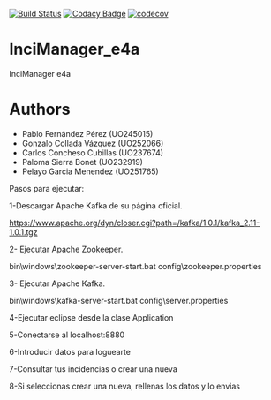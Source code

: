 
[![Build Status](https://travis-ci.org/Arquisoft/InciManager_e4a.svg?branch=master)](https://travis-ci.org/Arquisoft/InciManager_e4a)
[![Codacy Badge](https://api.codacy.com/project/badge/Grade/f2f0d0b009384c8aba7deacb39b7b541)](https://www.codacy.com/app/Llambi/InciManager_e4a?utm_source=github.com&amp;utm_medium=referral&amp;utm_content=Arquisoft/InciManager_e4a&amp;utm_campaign=Badge_Grade)
[![codecov](https://codecov.io/gh/Arquisoft/InciManager_e4a/branch/master/graph/badge.svg)](https://codecov.io/gh/Arquisoft/InciManager_e4a)


# InciManager_e4a
InciManager e4a


# Authors

- Pablo Fernández Pérez (UO245015)
- Gonzalo Collada Vázquez (UO252066)
- Carlos Concheso Cubillas (UO237674)
- Paloma Sierra Bonet (UO232919)
- Pelayo Garcia Menendez (UO251765)

Pasos para ejecutar:

1-Descargar Apache Kafka de su página oficial.

https://www.apache.org/dyn/closer.cgi?path=/kafka/1.0.1/kafka_2.11-1.0.1.tgz

2- Ejecutar Apache Zookeeper.

bin\windows\zookeeper-server-start.bat config\zookeeper.properties

3- Ejecutar Apache Kafka.

bin\windows\kafka-server-start.bat config\server.properties

4-Ejecutar eclipse desde la clase Application

5-Conectarse al localhost:8880

6-Introducir datos para loguearte

7-Consultar tus incidencias o crear una nueva

8-Si seleccionas crear una nueva, rellenas los datos y lo envias



